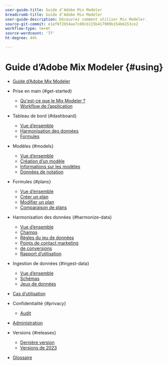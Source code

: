```yaml
---
user-guide-title: Guide d’Adobe Mix Modeler
breadcrumb-title: Guide d’Adobe Mix Modeler
user-guide-description: Découvrez comment utiliser Mix Modeler.
source-git-commit: e1ef6f2b54ae7c80cb115b417909b154b6153ce2
workflow-type: tm+mt
source-wordcount: '77'
ht-degree: 44%

---
```



# Guide d’Adobe Mix Modeler {#using}

+ [Guide d’Adobe Mix Modeler](overview.md)

+ Prise en main {#get-started}
   + [Qu&#39;est-ce que le Mix Modeler ?](get-started/about.md)
   + [Workflow de l’application](get-started/workflow.md)

+ Tableau de bord {#dashboard}
   + [Vue d’ensemble](dashboard/overview.md)
   + [Harmonisation des données](dashboard/harmonized-data.md)
   + [Formules](dashboard/plans.md)

+ Modèles {#models}
   + [Vue d’ensemble](models/overview.md)
   + [Création d’un modèle](models/create.md)
   + [Informations sur les modèles](models/insights.md)
   + [Données de notation](models/scoring-data.md)

+ Formules {#plans}
   + [Vue d’ensemble](plans/overview.md)
   + [Créer un plan](plans/create.md)
   + [Modifier un plan](plans/edit.md)
   + [Comparaison de plans](plans/compare.md)

+ Harmonisation des données {#harmonize-data}
   + [Vue d’ensemble](harmonize-data/overview.md)
   + [Champs](harmonize-data/fields.md)
   + [Règles du jeu de données](harmonize-data/dataset-rules.md)
   + [Points de contact marketing](harmonize-data/marketing-touchpoints.md)
   + [de conversions](harmonize-data/conversions.md)
   + [Rapport d’utilisation](harmonize-data/usage-report.md)

+ Ingestion de données {#ingest-data}
   + [Vue d’ensemble](ingest-data/overview.md)
   + [Schémas](ingest-data/schemas.md)
   + [Jeux de données](ingest-data/datasets.md)

+ [Cas d’utilisation](use-cases.md)

+ Confidentialité {#privacy}
   + [Audit](privacy/audit.md)

+ [Administration](administration.md)

+ Versions {#releases}
   + [Dernière version](releases/latest.md)
   + [Versions de 2023](releases/2023.md)

+ [Glossaire](glossary.md)

